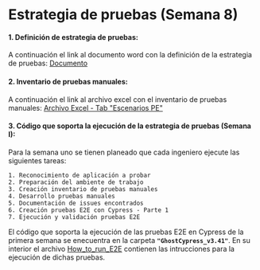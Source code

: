 # Estrategia de pruebas (Semana 8)

#### 1. Definición de estrategia de pruebas:
A continuación el link al documento word con la definición de la estrategia de pruebas:
[Documento](https://uniandes-my.sharepoint.com/:w:/g/personal/y_joyag_uniandes_edu_co/EUkiSR7zkPtPn0YnCL26BOwB3jUhNzFYndGcgUV6VMP6fQ?e=4PBVcW)

#### 2. Inventario de pruebas manuales:
A continuación el link al archivo excel con el inventario de pruebas manuales:
[Archivo Excel - Tab "Escenarios PE"](https://uniandes-my.sharepoint.com/:x:/g/personal/y_joyag_uniandes_edu_co/Ee1-tGdJTJ9Lhwd49FS_t80B6dsdeXr8LJeTybUxM__2Lg?e=26Ngx7)

#### 3. Código que soporta la ejecución de la estrategia de pruebas (Semana I):

Para la semana uno se tienen planeado que cada ingeniero ejecute las siguientes tareas:

```
1. Reconocimiento de aplicación a probar
2. Preparación del ambiente de trabajo
3. Creación inventario de pruebas manuales
4. Desarrollo pruebas manuales
5. Documentación de issues encontrados
6. Creación pruebas E2E con Cypress - Parte 1
7. Ejecución y validación pruebas E2E
```

El código que soporta la ejecución de las pruebas E2E en Cypress de la primera semana se enecuentra en la carpeta **```"GhostCypress_v3.41"```**. En su interior  el archivo [How_to_run_E2E](./GhostCypress_v3.41/How_to_run_E2E.md) contienen  las intrucciones para la ejecución de dichas pruebas.